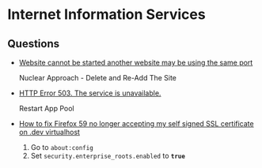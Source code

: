 # Internet Information Services

## Questions

* [Website cannot be started another website may be using the same port](https://stackoverflow.com/q/31487313/1366033)

  Nuclear Approach - Delete and Re-Add The Site

* [HTTP Error 503. The service is unavailable.](https://stackoverflow.com/q/13322937/1366033)

  Restart App Pool


* [How to fix Firefox 59 no longer accepting my self signed SSL certificate on .dev virtualhost](https://superuser.com/q/1303396/180163)

  1. Go to `about:config`
  2. Set `security.enterprise_roots.enabled` to **`true`**


